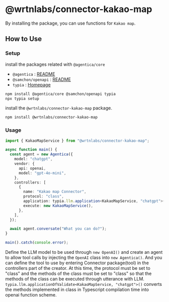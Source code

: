# @wrtnlabs/connector-kakao-map

By installing the package, you can use functions for `Kakao map`.

## How to Use

### Setup

install the packages related with `@agentica/core`

- `@agentica` : [README](https://github.com/wrtnlabs/agentica)
- `@samchon/openapi` : [README](https://github.com/samchon/openapi)
- `typia` : [Homepage](https://typia.io/)

```bash
npm install @agentica/core @samchon/openapi typia
npx typia setup
```

install the `@wrtnlabs/connector-kakao-map` package.

```bash
npm install @wrtnlabs/connector-kakao-map
```

### Usage

```ts
import { KakaoMapService } from "@wrtnlabs/connector-kakao-map";

async function main() {
  const agent = new Agentica({
    model: "chatgpt",
    vendor: {
      api: openai,
      model: "gpt-4o-mini",
    },
    controllers: [
      {
        name: "Kakao map Connector",
        protocol: "class",
        application: typia.llm.application<KakaoMapService, "chatgpt">(),
        execute: new KakaoMapService(),
      },
    ],
  });

  await agent.conversate("What you can do?");
}

main().catch(console.error);
```

Define the LLM model to be used through `new OpenAI()` and create an agent to allow tool calls by injecting the `OpenAI` class into `new Agentica()`. And you can define the tool to use by entering Connector package(tool) in the controllers part of the creator. At this time, the protocol must be set to "class" and the methods of the class must be set to "class" so that the methods of the class can be executed through utterance with LLM. `typia.llm.applicationOfValidate<KakaoMapService, "chatgpt">()` converts the methods implemented in class in Typescript compilation time into openai function scheme.
